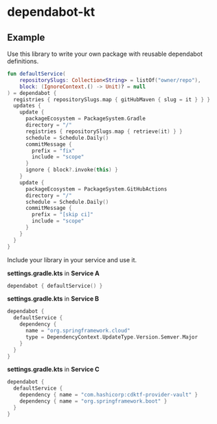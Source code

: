 # dependabot-kt

## Example

Use this library to write your own package with reusable dependabot definitions.

```kotlin
fun defaultService(
    repositorySlugs: Collection<String> = listOf("owner/repo"),
    block: (IgnoreContext.() -> Unit)? = null
) = dependabot {
  registries { repositorySlugs.map { gitHubMaven { slug = it } } }
  updates {
    update {
      packageEcosystem = PackageSystem.Gradle
      directory = "/"
      registries { repositorySlugs.map { retrieve(it) } }
      schedule = Schedule.Daily()
      commitMessage {
        prefix = "fix"
        include = "scope"
      }
      ignore { block?.invoke(this) }
    }
    update {
      packageEcosystem = PackageSystem.GitHubActions
      directory = "/"
      schedule = Schedule.Daily()
      commitMessage {
        prefix = "[skip ci]"
        include = "scope"
      }
    }
  }
}
```

Include your library in your service and use it.

**settings.gradle.kts** in **Service A**

```kotlin
dependabot { defaultService() }
```

**settings.gradle.kts** in **Service B**

```kotlin
dependabot {
  defaultService {
    dependency {
      name = "org.springframework.cloud"
      type = DependencyContext.UpdateType.Version.Semver.Major
    }
  }
}
```

**settings.gradle.kts** in **Service C**

```kotlin
dependabot {
  defaultService {
    dependency { name = "com.hashicorp:cdktf-provider-vault" }
    dependency { name = "org.springframework.boot" }
  }
}
```

